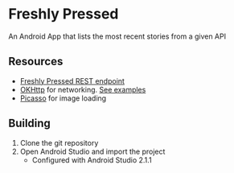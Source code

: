 # Freshly Pressed

An Android App that lists the most recent stories from a given API

## Resources

- [Freshly Pressed REST endpoint][freshly]
- [OKHttp][] for networking. [See examples][]
- [Picasso][] for image loading

[freshly]: https://developer.wordpress.com/docs/api/1/get/freshly-pressed/
[OKHttp]: http://square.github.io/okhttp/
[See examples]: https://github.com/square/okhttp/wiki/Recipes
[Picasso]: http://square.github.io/picasso/

## Building

1. Clone the git repository
2. Open Android Studio and import the project
    - Configured with Android Studio 2.1.1


